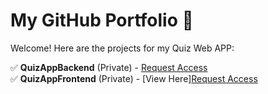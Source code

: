 # My GitHub Portfolio 🚀  
Welcome! Here are the projects for my Quiz Web APP:  

✅ **QuizAppBackend** (Private) - [Request Access](mailto:prerakp87@gmail.com)  
✅ **QuizAppFrontend** (Private) - [View Here][Request Access](https://github.com/PrerakP13/QuizAppFrontend)  
